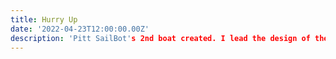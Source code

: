 ```yaml
---
title: Hurry Up
date: '2022-04-23T12:00:00.00Z'
description: 'Pitt SailBot's 2nd boat created. I lead the design of the electronics hardware and contributed to the automation/localization software'
---
```


